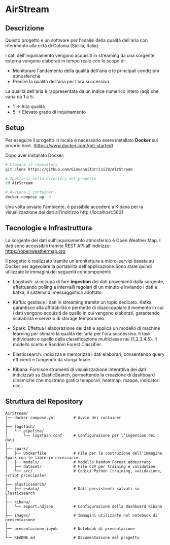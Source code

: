 # AirStream 

## Descrizione
Questo progetto è un software per l'analisi della qualità dell'aria con riferimento alla città di Catania (Sicilia, Italia).

I dati dell'inquinamento vengono acquisiti in streaming da una sorgente esterna vengono elaborati in tempo reale con lo scopo di: 
- Monitorare l'andamento della qualità dell'aria e le principali condizioni atmosferiche
- Predire la qualità dell'aria per l'ora successiva

La qualità dell'aria è rappresentata da un indice numerico intero (aqi) che varia da 1 a 5:
- 1 → Altà qualità
- 5 → Elevato grado di inquinamento

## Setup
Per eseguire il progetto in locale è necessario avere installato **Docker** sul proprio host. (https://www.docker.com/get-started)

Dopo aver installato Docker:

```bash
# Clonare il repository
git clone https://github.com/GiovanniTorrisi28/AirStream

# Spostarsi nella directory del progetto
cd AirStream

# Avviare i container
docker-compose up -d
```

Una volta avviato l'ambiente, è possibile accedere a Kibana per la visualizzazione dei dati all'indirizzo http://localhost:5601


## Tecnologie e Infrastruttura

La sorgente dei dati sull'inquinamento atmosferico è Open Weather Map. I dati sono accessibili tramite REST API all'indirizzo: https://openweathermap.org 

Il progetto è realizzato tramite un'architettura a micro-servizi basata su Docker per agevolare la portabilità dell'applicazione.Sono state quindi utilizzate le immagini dei seguenti concomponenti: 
- Logstash: si occupa di fare **ingestion** dei dati provenienti dalla sorgente, effettuando polling a intervalli regolari di un minuto e inviando i dati a kafka, il sistema di messaggistica adottato.
- Kafka: gestisce i dati in streaming tramite un topic dedicato. Kafka garantisce alta affidabilità e permette di disaccoppiare il momento in cui i dati vengono acquisiti da quello in cui vengono elaborati, garantendo scalabilità e servizio di storage temporaneo.
- Spark: Effettua l'elaborazione dei dati e applica un modello di machine learning per stimare la qualità dell'aria per l'ora successiva. Il task individuato è quello della classificazione multiclasse nei {1,2,3,4,5}. Il modello scelto è Random Forest Classifier.

- Elasticsearch: indicizza e memorizza i dati elaborari, consentendo query efficienti e fungendo da storga finale.

- Kibana: Fornisce strumenti di visualizzazione interattiva dei dati indicizzati su ElasticSearch, permettendo la creazione di dashboard dinamiche che mostrano grafici temporali, heatmap, mappe, indicatori ecc..

## Struttura del Repository

```plaintext
AirStream/
│── docker-compose.yml        # Avvio dei container
│
├── logstash/
│   └── pipeline/
│       └── logstash.conf     # Configurazione per l’ingestion dei dati
│
├── spark/
│   ├── Dockerfile            # File per la costruzione dell'immagine Spark con le librerie necessarie
│   ├── models/               # Modello Random Forest addestrato
│   ├── dataset/              # File CSV per training e validation
│   └── src/                  # Codici Python (training, validazione, script principale)
│
├── elasticsearch/
│   ├── esdata/               # Dati persistenti salvati su Elasticsearch
│
├── kibana/
│   └── export.ndjson         # Configurazione della dashboard Kibana
│
├── images/                   # Immagini utilizzate nel notebook di presentazione
│
├── presentazione.ipynb       # Notebook di presentazione
│
└── README.md                 # Documentazione del progetto
```
